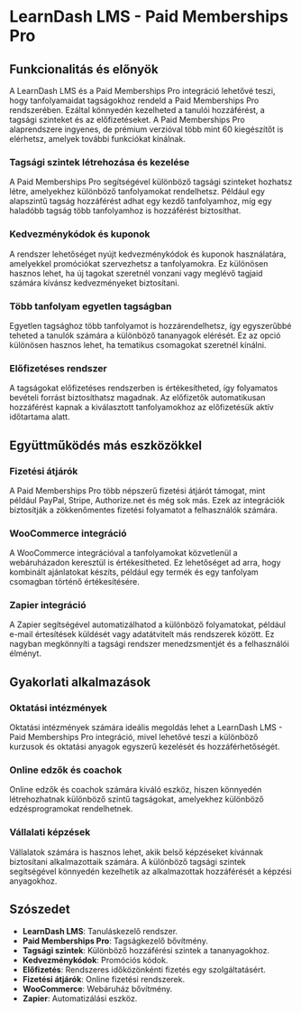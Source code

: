 # LearnDash LMS - Paid Memberships Pro

## Funkcionalitás és előnyök

A LearnDash LMS és a Paid Memberships Pro integráció lehetővé teszi, hogy tanfolyamaidat tagságokhoz rendeld a Paid Memberships Pro rendszerében. Ezáltal könnyedén kezelheted a tanulói hozzáférést, a tagsági szinteket és az előfizetéseket. A Paid Memberships Pro alaprendszere ingyenes, de prémium verzióval több mint 60 kiegészítőt is elérhetsz, amelyek további funkciókat kínálnak.

### Tagsági szintek létrehozása és kezelése

A Paid Memberships Pro segítségével különböző tagsági szinteket hozhatsz létre, amelyekhez különböző tanfolyamokat rendelhetsz. Például egy alapszintű tagság hozzáférést adhat egy kezdő tanfolyamhoz, míg egy haladóbb tagság több tanfolyamhoz is hozzáférést biztosíthat.

### Kedvezménykódok és kuponok

A rendszer lehetőséget nyújt kedvezménykódok és kuponok használatára, amelyekkel promóciókat szervezhetsz a tanfolyamokra. Ez különösen hasznos lehet, ha új tagokat szeretnél vonzani vagy meglévő tagjaid számára kívánsz kedvezményeket biztosítani.

### Több tanfolyam egyetlen tagságban

Egyetlen tagsághoz több tanfolyamot is hozzárendelhetsz, így egyszerűbbé teheted a tanulók számára a különböző tananyagok elérését. Ez az opció különösen hasznos lehet, ha tematikus csomagokat szeretnél kínálni.

### Előfizetéses rendszer

A tagságokat előfizetéses rendszerben is értékesítheted, így folyamatos bevételi forrást biztosíthatsz magadnak. Az előfizetők automatikusan hozzáférést kapnak a kiválasztott tanfolyamokhoz az előfizetésük aktív időtartama alatt.

## Együttműködés más eszközökkel

### Fizetési átjárók

A Paid Memberships Pro több népszerű fizetési átjárót támogat, mint például PayPal, Stripe, Authorize.net és még sok más. Ezek az integrációk biztosítják a zökkenőmentes fizetési folyamatot a felhasználók számára.

### WooCommerce integráció

A WooCommerce integrációval a tanfolyamokat közvetlenül a webáruházadon keresztül is értékesítheted. Ez lehetőséget ad arra, hogy kombinált ajánlatokat készíts, például egy termék és egy tanfolyam csomagban történő értékesítésére.

### Zapier integráció

A Zapier segítségével automatizálhatod a különböző folyamatokat, például e-mail értesítések küldését vagy adatátvitelt más rendszerek között. Ez nagyban megkönnyíti a tagsági rendszer menedzsmentjét és a felhasználói élményt.

## Gyakorlati alkalmazások

### Oktatási intézmények

Oktatási intézmények számára ideális megoldás lehet a LearnDash LMS - Paid Memberships Pro integráció, mivel lehetővé teszi a különböző kurzusok és oktatási anyagok egyszerű kezelését és hozzáférhetőségét.

### Online edzők és coachok

Online edzők és coachok számára kiváló eszköz, hiszen könnyedén létrehozhatnak különböző szintű tagságokat, amelyekhez különböző edzésprogramokat rendelhetnek.

### Vállalati képzések

Vállalatok számára is hasznos lehet, akik belső képzéseket kívánnak biztosítani alkalmazottaik számára. A különböző tagsági szintek segítségével könnyedén kezelhetik az alkalmazottak hozzáférését a képzési anyagokhoz.

## Szószedet

- **LearnDash LMS**: Tanuláskezelő rendszer.
- **Paid Memberships Pro**: Tagságkezelő bővítmény.
- **Tagsági szintek**: Különböző hozzáférési szintek a tananyagokhoz.
- **Kedvezménykódok**: Promóciós kódok.
- **Előfizetés**: Rendszeres időközönkénti fizetés egy szolgáltatásért.
- **Fizetési átjárók**: Online fizetési rendszerek.
- **WooCommerce**: Webáruház bővítmény.
- **Zapier**: Automatizálási eszköz.